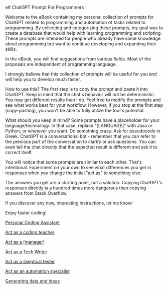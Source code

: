 e# ChatGPT Prompt For Programmers

Welcome to the eBook containing my personal collection of prompts for ChatGPT related to programming and automation of tasks related to programming. By collecting and categorizing these prompts, my goal was to create a database that would help with learning programming and scripting. These prompts are intended for people who already have some knowledge about programming but want to continue developing and expanding their skills.

In the eBook, you will find suggestions from various fields. Most of the proposals are independent of programming language.

I strongly believe that this collection of prompts will be useful for you and will help you to develop much faster.

How to use this? The first step is to copy the prompt and paste it into ChatGPT. Keep in mind that the chat's behavior will not be deterministic. You may get different results than I do. Feel free to modify the prompts and see what works best for your workflow. However, if you stop at the first step (copy-pasting), you won't be able to fully utilize the tool's potential.

What should you keep in mind? Some prompts have a placeholder for your language/technology. In that case, replace "[LANGUAGE]" with Java or Python, or whatever you want. Do something crazy. Ask for pseudocode in Greek. ChatGPT is a conversational bot - remember that you can refer to the previous part of the conversation to clarify or ask questions. You can even tell the chat directly that the expected result is different and ask it to correct itself.

You will notice that some prompts are similar to each other. That's intentional. Experiment on your own to see what differences you get in responses when you change the initial "act as" to something else.

The answers you get are a starting point, not a solution. Copying ChatGPT's responses directly is a hundred times more dangerous than copying answers from Stack Overflow.

If you discover any new, interesting instructions, let me know!

Enjoy faster coding!

[Personal Coding Assistant](ChatGPT%20Prompt%20For%20Programmers%20abde359f2f844efc863671015bb5c655/Personal%20Coding%20Assistant%2067bbf31496624369a86959e20080226a.md)

[Act as a coding teacher](ChatGPT%20Prompt%20For%20Programmers%20abde359f2f844efc863671015bb5c655/Act%20as%20a%20coding%20teacher%20a3d6a11a737f4cd09662eb8b381f62b4.md)

[Act as a [manager]](ChatGPT%20Prompt%20For%20Programmers%20abde359f2f844efc863671015bb5c655/Act%20as%20a%20%5Bmanager%5D%20552028bd581d44d7b0c2674e2676f837.md)

[Act as a Tech Writer](ChatGPT%20Prompt%20For%20Programmers%20abde359f2f844efc863671015bb5c655/Act%20as%20a%20Tech%20Writer%2015c0aec99590424dba6b3c57ed343837.md)

[Act as a skeptical tester](ChatGPT%20Prompt%20For%20Programmers%20abde359f2f844efc863671015bb5c655/Act%20as%20a%20skeptical%20tester%200654959fa7874996992f32e26dd0672d.md)

[Act as an automation specialist](ChatGPT%20Prompt%20For%20Programmers%20abde359f2f844efc863671015bb5c655/Act%20as%20an%20automation%20specialist%2088721f85b3054ea692a790f012b743f6.md)

[Generating data and ideas](ChatGPT%20Prompt%20For%20Programmers%20abde359f2f844efc863671015bb5c655/Generating%20data%20and%20ideas%20dbe358b5d025481693150a57002b1e7b.md)
